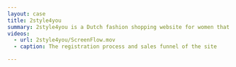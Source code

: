 ```yaml
---
layout: case
title: 2style4you
summary: 2style4you is a Dutch fashion shopping website for women that uses an automated styling advice.
videos: 
  - url: 2style4you/ScreenFlow.mov
  - caption: The registration process and sales funnel of the site

---
```


